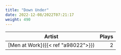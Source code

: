 ```yaml
---
title: "Down Under"
date: 2022-12-08/2022T07:21:17
weight: 490
---
```




 Artist | Plays 
----- | -----:
[Men at Work]({{< ref "a98022">}}) | 2
